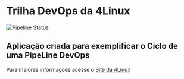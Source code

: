 # Trilha DevOps da 4Linux

![Pipeline Status](https://github.com/vanilton-filho/DevOpsLab-HelloWorld/actions/workflows/pipeline.yml/badge.svg)

## Aplicação criada para exemplificar o Ciclo de uma PipeLine DevOps


Para maiores informações acesse o [Site da 4Linux](https://www.4linux.com.br/cursos/devops)

